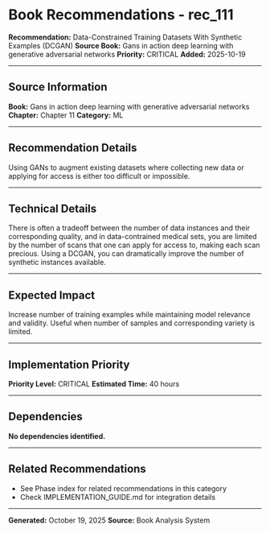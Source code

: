 # Book Recommendations - rec_111

**Recommendation:** Data-Constrained Training Datasets With Synthetic Examples (DCGAN)
**Source Book:** Gans in action deep learning with generative adversarial networks
**Priority:** CRITICAL
**Added:** 2025-10-19

---

## Source Information

**Book:** Gans in action deep learning with generative adversarial networks
**Chapter:** Chapter 11
**Category:** ML

---

## Recommendation Details

Using GANs to augment existing datasets where collecting new data or applying for access is either too difficult or impossible.

---

## Technical Details

There is often a tradeoff between the number of data instances and their corresponding quality, and in data-contrained medical sets, you are limited by the number of scans that one can apply for access to, making each scan precious. Using a DCGAN, you can dramatically improve the number of synthetic instances available.

---

## Expected Impact

Increase number of training examples while maintaining model relevance and validity. Useful when number of samples and corresponding variety is limited.

---

## Implementation Priority

**Priority Level:** CRITICAL
**Estimated Time:** 40 hours

---

## Dependencies

**No dependencies identified.**

---

## Related Recommendations

- See Phase index for related recommendations in this category
- Check IMPLEMENTATION_GUIDE.md for integration details

---

**Generated:** October 19, 2025
**Source:** Book Analysis System
